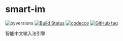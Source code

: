 # smart-im
![pyversions](https://img.shields.io/badge/python-2.7,3.3,3.4,3.5,3.6-blue.svg?style=flat)
[![Build Status](https://travis-ci.org/tenfyzhong/smart-im.svg?branch=master)](https://travis-ci.org/tenfyzhong/smart-im)
[![codecov](https://codecov.io/gh/tenfyzhong/smart-im/branch/master/graph/badge.svg)](https://codecov.io/gh/tenfyzhong/smart-im)
[![GitHub tag](https://img.shields.io/github/tag/tenfyzhong/smart-im.svg)](https://github.com/tenfyzhong/smart-im/tags) 

智能中文输入法引擎
